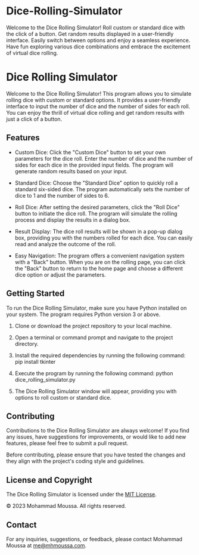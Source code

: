 # Dice-Rolling-Simulator
Welcome to the Dice Rolling Simulator! Roll custom or standard dice with the click of a button. Get random results displayed in a user-friendly interface. Easily switch between options and enjoy a seamless experience. Have fun exploring various dice combinations and embrace the excitement of virtual dice rolling.

# Dice Rolling Simulator

Welcome to the Dice Rolling Simulator! This program allows you to simulate rolling dice with custom or standard options. It provides a user-friendly interface to input the number of dice and the number of sides for each roll. You can enjoy the thrill of virtual dice rolling and get random results with just a click of a button.

## Features

- Custom Dice: Click the "Custom Dice" button to set your own parameters for the dice roll. Enter the number of dice and the number of sides for each dice in the provided input fields. The program will generate random results based on your input.

- Standard Dice: Choose the "Standard Dice" option to quickly roll a standard six-sided dice. The program automatically sets the number of dice to 1 and the number of sides to 6.

- Roll Dice: After setting the desired parameters, click the "Roll Dice" button to initiate the dice roll. The program will simulate the rolling process and display the results in a dialog box.

- Result Display: The dice roll results will be shown in a pop-up dialog box, providing you with the numbers rolled for each dice. You can easily read and analyze the outcome of the roll.

- Easy Navigation: The program offers a convenient navigation system with a "Back" button. When you are on the rolling page, you can click the "Back" button to return to the home page and choose a different dice option or adjust the parameters.

## Getting Started

To run the Dice Rolling Simulator, make sure you have Python installed on your system. The program requires Python version 3 or above.

1. Clone or download the project repository to your local machine.

2. Open a terminal or command prompt and navigate to the project directory.

3. Install the required dependencies by running the following command: pip install tkinter

4. Execute the program by running the following command: python dice_rolling_simulator.py
  
5. The Dice Rolling Simulator window will appear, providing you with options to roll custom or standard dice.

## Contributing

Contributions to the Dice Rolling Simulator are always welcome! If you find any issues, have suggestions for improvements, or would like to add new features, please feel free to submit a pull request.

Before contributing, please ensure that you have tested the changes and they align with the project's coding style and guidelines.

## License and Copyright

The Dice Rolling Simulator is licensed under the [MIT License](LICENSE).

© 2023 Mohammad Moussa. All rights reserved.

## Contact

For any inquiries, suggestions, or feedback, please contact Mohammad Moussa at me@mhmoussa.com.

